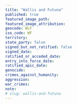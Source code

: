 ```yaml
---
title: "Wallis and Futuna"
published: true
featured_image_path:
featured_image_attribution:
geocode: WLF
iso_code: WF
territory:
state_party: false
signed_but_not_ratified: false
signed_date:
ratified_or_acceded_date:
entry_into_force_date:
ratified_apic_date:
genocide:
crimes_against_humanity:
aggression:
war_crimes:
note:
# slug: wallis-and-futuna
---
```

